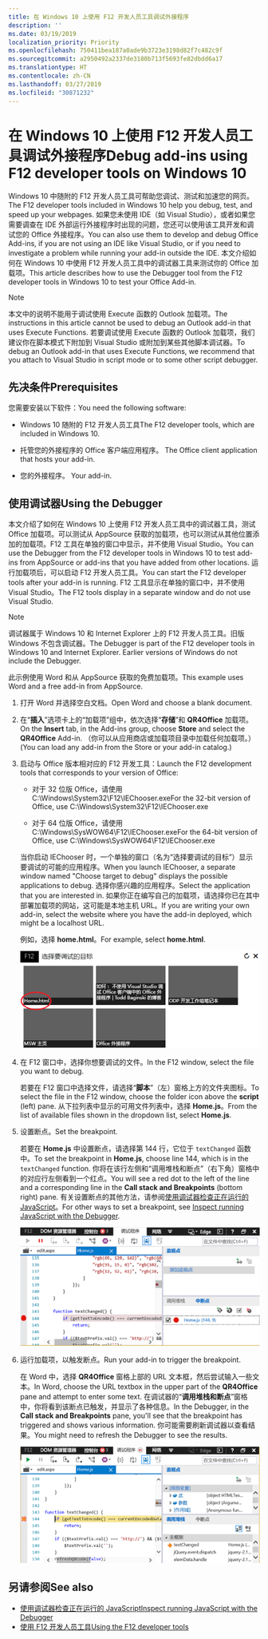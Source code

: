 ```yaml
---
title: 在 Windows 10 上使用 F12 开发人员工具调试外接程序
description: ''
ms.date: 03/19/2019
localization_priority: Priority
ms.openlocfilehash: 750411bea187a0ade9b3723e3198d82f7c482c9f
ms.sourcegitcommit: a2950492a2337de3180b713f5693fe82dbdd6a17
ms.translationtype: HT
ms.contentlocale: zh-CN
ms.lasthandoff: 03/27/2019
ms.locfileid: "30871232"
---
```

# <a name="debug-add-ins-using-f12-developer-tools-on-windows-10"></a><span data-ttu-id="6a55d-102">在 Windows 10 上使用 F12 开发人员工具调试外接程序</span><span class="sxs-lookup"><span data-stu-id="6a55d-102">Debug add-ins using F12 developer tools on Windows 10</span></span>

<span data-ttu-id="6a55d-103">Windows 10 中随附的 F12 开发人员工具可帮助您调试、测试和加速您的网页。</span><span class="sxs-lookup"><span data-stu-id="6a55d-103">The F12 developer tools included in Windows 10 help you debug, test, and speed up your webpages.</span></span> <span data-ttu-id="6a55d-104">如果您未使用 IDE（如 Visual Studio），或者如果您需要调查在 IDE 外部运行外接程序时出现的问题，您还可以使用该工具开发和调试您的 Office 外接程序。</span><span class="sxs-lookup"><span data-stu-id="6a55d-104">You can also use them to develop and debug Office Add-ins, if you are not using an IDE like Visual Studio, or if you need to investigate a problem while running your add-in outside the IDE.</span></span> <span data-ttu-id="6a55d-105">本文介绍如何在 Windows 10 中使用 F12 开发人员工具中的调试器工具来测试你的 Office 加载项。</span><span class="sxs-lookup"><span data-stu-id="6a55d-105">This article describes how to use the Debugger tool from the F12 developer tools in Windows 10 to test your Office Add-in.</span></span>

> [!NOTE]
> <span data-ttu-id="6a55d-106">本文中的说明不能用于调试使用 Execute 函数的 Outlook 加载项。</span><span class="sxs-lookup"><span data-stu-id="6a55d-106">The instructions in this article cannot be used to debug an Outlook add-in that uses Execute Functions.</span></span> <span data-ttu-id="6a55d-107">若要调试使用 Execute 函数的 Outlook 加载项，我们建议你在脚本模式下附加到 Visual Studio 或附加到某些其他脚本调试器。</span><span class="sxs-lookup"><span data-stu-id="6a55d-107">To debug an Outlook add-in that uses Execute Functions, we recommend that you attach to Visual Studio in script mode or to some other script debugger.</span></span>

## <a name="prerequisites"></a><span data-ttu-id="6a55d-108">先决条件</span><span class="sxs-lookup"><span data-stu-id="6a55d-108">Prerequisites</span></span>

<span data-ttu-id="6a55d-109">您需要安装以下软件：</span><span class="sxs-lookup"><span data-stu-id="6a55d-109">You need the following software:</span></span>

- <span data-ttu-id="6a55d-110">Windows 10 随附的 F12 开发人员工具</span><span class="sxs-lookup"><span data-stu-id="6a55d-110">The F12 developer tools, which are included in Windows 10.</span></span> 
    
- <span data-ttu-id="6a55d-111">托管您的外接程序的 Office 客户端应用程序。 </span><span class="sxs-lookup"><span data-stu-id="6a55d-111">The Office client application that hosts your add-in.</span></span> 
    
- <span data-ttu-id="6a55d-112">您的外接程序。 </span><span class="sxs-lookup"><span data-stu-id="6a55d-112">Your add-in.</span></span> 

## <a name="using-the-debugger"></a><span data-ttu-id="6a55d-113">使用调试器</span><span class="sxs-lookup"><span data-stu-id="6a55d-113">Using the Debugger</span></span>

<span data-ttu-id="6a55d-114">本文介绍了如何在 Windows 10 上使用 F12 开发人员工具中的调试器工具，测试 Office 加载项。可以测试从 AppSource 获取的加载项，也可以测试从其他位置添加的加载项。F12 工具在单独的窗口中显示，并不使用 Visual Studio。</span><span class="sxs-lookup"><span data-stu-id="6a55d-114">You can use the Debugger from the F12 developer tools in Windows 10 to test add-ins from AppSource or add-ins that you have added from other locations.</span></span> <span data-ttu-id="6a55d-115">运行加载项后，可以启动 F12 开发人员工具。</span><span class="sxs-lookup"><span data-stu-id="6a55d-115">You can start the F12 developer tools after your add-in is running.</span></span> <span data-ttu-id="6a55d-116">F12 工具显示在单独的窗口中，并不使用 Visual Studio。</span><span class="sxs-lookup"><span data-stu-id="6a55d-116">The F12 tools display in a separate window and do not use Visual Studio.</span></span>

> [!NOTE]
> <span data-ttu-id="6a55d-p104">调试器属于 Windows 10 和 Internet Explorer 上的 F12 开发人员工具。旧版 Windows 不包含调试器。</span><span class="sxs-lookup"><span data-stu-id="6a55d-p104">The Debugger is part of the F12 developer tools in Windows 10 and Internet Explorer. Earlier versions of Windows do not include the Debugger.</span></span> 

<span data-ttu-id="6a55d-119">此示例使用 Word 和从 AppSource 获取的免费加载项。</span><span class="sxs-lookup"><span data-stu-id="6a55d-119">This example uses Word and a free add-in from AppSource.</span></span>

1. <span data-ttu-id="6a55d-120">打开 Word 并选择空白文档。</span><span class="sxs-lookup"><span data-stu-id="6a55d-120">Open Word and choose a blank document.</span></span> 
    
2. <span data-ttu-id="6a55d-121">在“**插入**”选项卡上的“加载项”组中，依次选择“**存储**”和 **QR4Office** 加载项。</span><span class="sxs-lookup"><span data-stu-id="6a55d-121">On the **Insert** tab, in the Add-ins group, choose **Store** and select the **QR4Office** Add-in.</span></span> <span data-ttu-id="6a55d-122">（你可以从应用商店或加载项目录中加载任何加载项。）</span><span class="sxs-lookup"><span data-stu-id="6a55d-122">(You can load any add-in from the Store or your add-in catalog.)</span></span>
    
3. <span data-ttu-id="6a55d-123">启动与 Office 版本相对应的 F12 开发工具：</span><span class="sxs-lookup"><span data-stu-id="6a55d-123">Launch the F12 development tools that corresponds to your version of Office:</span></span>
    
   - <span data-ttu-id="6a55d-124">对于 32 位版 Office，请使用 C:\Windows\System32\F12\IEChooser.exe</span><span class="sxs-lookup"><span data-stu-id="6a55d-124">For the 32-bit version of Office, use C:\Windows\System32\F12\IEChooser.exe</span></span>
    
   - <span data-ttu-id="6a55d-125">对于 64 位版 Office，请使用 C:\Windows\SysWOW64\F12\IEChooser.exe</span><span class="sxs-lookup"><span data-stu-id="6a55d-125">For the 64-bit version of Office, use C:\Windows\SysWOW64\F12\IEChooser.exe</span></span>
    
   <span data-ttu-id="6a55d-126">当你启动 IEChooser 时，一个单独的窗口（名为“选择要调试的目标”）显示要调试的可能的应用程序。</span><span class="sxs-lookup"><span data-stu-id="6a55d-126">When you launch IEChooser, a separate window named "Choose target to debug" displays the possible applications to debug.</span></span> <span data-ttu-id="6a55d-127">选择你感兴趣的应用程序。</span><span class="sxs-lookup"><span data-stu-id="6a55d-127">Select the application that you are interested in.</span></span> <span data-ttu-id="6a55d-128">如果你正在编写自己的加载项，请选择你已在其中部署加载项的网站，这可能是本地主机 URL。</span><span class="sxs-lookup"><span data-stu-id="6a55d-128">If you are writing your own add-in, select the website where you have the add-in deployed, which might be a localhost URL.</span></span> 
    
   <span data-ttu-id="6a55d-129">例如，选择 **home.html**。</span><span class="sxs-lookup"><span data-stu-id="6a55d-129">For example, select **home.html**.</span></span> 
    
   ![IEChooser 屏幕，指向圈出的加载项](../images/choose-target-to-debug.png)

4. <span data-ttu-id="6a55d-131">在 F12 窗口中，选择你想要调试的文件。</span><span class="sxs-lookup"><span data-stu-id="6a55d-131">In the F12 window, select the file you want to debug.</span></span>
    
   <span data-ttu-id="6a55d-132">若要在 F12 窗口中选择文件，请选择“**脚本**”（左）窗格上方的文件夹图标。</span><span class="sxs-lookup"><span data-stu-id="6a55d-132">To select the file in the F12 window, choose the folder icon above the **script** (left) pane.</span></span> <span data-ttu-id="6a55d-133">从下拉列表中显示的可用文件列表中，选择 **Home.js**。</span><span class="sxs-lookup"><span data-stu-id="6a55d-133">From the list of available files shown in the dropdown list, select **Home.js**.</span></span>
    
5. <span data-ttu-id="6a55d-134">设置断点。</span><span class="sxs-lookup"><span data-stu-id="6a55d-134">Set the breakpoint.</span></span>
    
   <span data-ttu-id="6a55d-135">若要在 **Home.js** 中设置断点，请选择第 144 行，它位于 `textChanged` 函数中。</span><span class="sxs-lookup"><span data-stu-id="6a55d-135">To set the breakpoint in **Home.js**, choose line 144, which is in the  `textChanged` function.</span></span> <span data-ttu-id="6a55d-136">你将在该行左侧和“调用堆栈和断点”（右下角）窗格中的对应行左侧看到一个红点。</span><span class="sxs-lookup"><span data-stu-id="6a55d-136">You will see a red dot to the left of the line and a corresponding line in the **Call stack and Breakpoints** (bottom right) pane.</span></span> <span data-ttu-id="6a55d-137">有关设置断点的其他方法，请参阅[使用调试器检查正在运行的 JavaScript](/previous-versions/windows/internet-explorer/ie-developer/samples/dn255007(v=vs.85))。</span><span class="sxs-lookup"><span data-stu-id="6a55d-137">For other ways to set a breakpoint, see [Inspect running JavaScript with the Debugger](/previous-versions/windows/internet-explorer/ie-developer/samples/dn255007(v=vs.85)).</span></span> 
    
   ![断点位于 home.js 文件中的调试程序](../images/debugger-home-js-02.png)

6. <span data-ttu-id="6a55d-139">运行加载项，以触发断点。</span><span class="sxs-lookup"><span data-stu-id="6a55d-139">Run your add-in to trigger the breakpoint.</span></span>
    
   <span data-ttu-id="6a55d-140">在 Word 中，选择 **QR4Office** 窗格上部的 URL 文本框，然后尝试输入一些文本。</span><span class="sxs-lookup"><span data-stu-id="6a55d-140">In Word, choose the URL textbox in the upper part of the **QR4Office** pane and attempt to enter some text.</span></span> <span data-ttu-id="6a55d-141">在调试器的“**调用堆栈和断点**”窗格中，你将看到该断点已触发，并显示了各种信息。</span><span class="sxs-lookup"><span data-stu-id="6a55d-141">In the Debugger, in the **Call stack and Breakpoints** pane, you'll see that the breakpoint has triggered and shows various information.</span></span> <span data-ttu-id="6a55d-142">你可能需要刷新调试器以查看结果。</span><span class="sxs-lookup"><span data-stu-id="6a55d-142">You might need to refresh the Debugger to see the results.</span></span>
    
   ![调试器，包含已触发的断点生成的结果](../images/debugger-home-js-01.png)


## <a name="see-also"></a><span data-ttu-id="6a55d-144">另请参阅</span><span class="sxs-lookup"><span data-stu-id="6a55d-144">See also</span></span>

- <span data-ttu-id="6a55d-145">[使用调试器检查正在运行的 JavaScript](/previous-versions/windows/internet-explorer/ie-developer/samples/dn255007(v=vs.85))</span><span class="sxs-lookup"><span data-stu-id="6a55d-145">[Inspect running JavaScript with the Debugger](/previous-versions/windows/internet-explorer/ie-developer/samples/dn255007(v=vs.85))</span></span>
- <span data-ttu-id="6a55d-146">[使用 F12 开发人员工具](/previous-versions/windows/internet-explorer/ie-developer/samples/bg182326(v=vs.85))</span><span class="sxs-lookup"><span data-stu-id="6a55d-146">[Using the F12 developer tools](/previous-versions/windows/internet-explorer/ie-developer/samples/bg182326(v=vs.85))</span></span>
